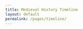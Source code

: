 ```yaml
---
title: Medieval History Timeline
layout: default
permalink: /pages/timeline/
---
```


<link href="https://cdnjs.cloudflare.com/ajax/libs/tailwindcss/2.2.19/tailwind.min.css" rel="stylesheet">

<div id="timeline-root"></div>

<script src="https://cdnjs.cloudflare.com/ajax/libs/react/18.2.0/umd/react.production.min.js"></script>
<script src="https://cdnjs.cloudflare.com/ajax/libs/react-dom/18.2.0/umd/react-dom.production.min.js"></script>
<script src="/assets/js/components/Timeline.jsx"></script>

<script>
const container = document.getElementById('timeline-root');
const root = ReactDOM.createRoot(container);
root.render(React.createElement(Timeline));
</script>
